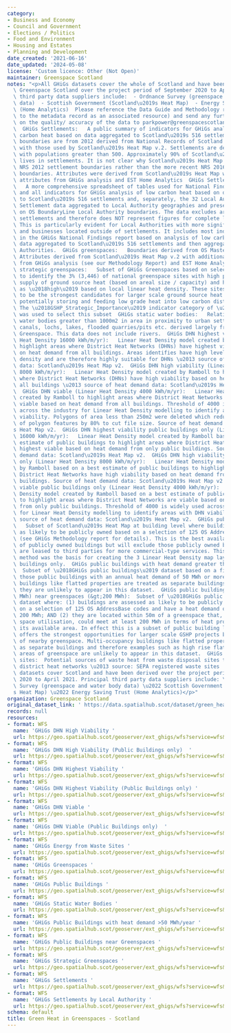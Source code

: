 ```yaml
---
category:
- Business and Economy
- Council and Government
- Elections / Politics
- Food and Environment
- Housing and Estates
- Planning and Development
date_created: '2021-06-16'
date_updated: '2024-05-08'
license: 'Custom licence: Other (Not Open)'
maintainer: Greenspace Scotland
notes: "<p>All GHiGs datasets cover the whole of Scotland and have been derived by\
  \ Greenspace Scotland over the project period of September 2020 to April 2021. Principal\
  \ third party data suppliers include:  - Ordnance Survey (greenspace and water body\
  \ data)  - Scottish Government (Scotland\u2019s Heat Map)  - Energy Saving Trust\
  \ (Home Analytics)  Please reference the Data Guide and Methodology report (attached\
  \ to the metadata record as an associated resource) and send any further queries\
  \ on the quality/ accuracy of the data to parkpower@greenspacescotland.org.uk. \
  \  GHiGs Settlements:   A public summary of indicators for GHiGs analysis of low\
  \ carbon heat based on data aggregated to Scotland\u2019s 516 settlements. Settlement\
  \ boundaries are from 2012 derived from National Records of Scotland to be consistent\
  \ with those used by Scotland\u2019s Heat Map v.2. Settlements are defined as places\
  \ with populations greater than 500. Approximately 90% of Scotland\u2019s population\
  \ lives in settlements. It is not clear why Scotland\u2019s Heat Map is using the\
  \ NRS 2012 settlement boundaries rather than the more recent NRS 2016 settlement\
  \ boundaries. Attributes were derived from Scotland\u2019s Heat Map with additional\
  \ attributes from GHiGs analysis and EST Home Analytics  GHiGs Settlements by LA:\
  \   A more comprehensive spreadsheet of tables used for National Findings Report\
  \ and all indicators for GHiGs analysis of low carbon heat based on data aggregated\
  \ to Scotland\u2019s 516 settlements and, separately, the 32 Local Authorities.\
  \ Settlement data aggregated to Local Authority geographies and presented based\
  \ on OS BoundaryLine Local Authority boundaries. The data excludes areas outside\
  \ settlements and therefore does NOT represent figures for complete local authorities.\
  \ This is particularly evident for Local Authorities with more significant populations\
  \ and businesses located outside of settlements. It includes most indicators used\
  \ in the GHiGs National Findings report based on analysis of low carbon heat related\
  \ data aggregated to Scotland\u2019s 516 settlements and then aggregated to 32 Local\
  \ Authorities.  GHiGs greenspaces:   Boundaries derived from OS Mastermap Greenspace.\
  \ Attributes derived from Scotland\u2019s Heat Map v.2 with additional attributes\
  \ from GHiGs analysis (see our Methodology Report) and EST Home Analytics  GHiGs\
  \ strategic greenspaces:   Subset of GHiGs Greenspaces based on selection criteria\
  \ to identify the 3% (3,446) of national greenspace sites with high potential for\
  \ supply of ground source heat (based on areal size / capacity) and have been classified\
  \ as \u2018high\u2019 based on local linear heat density. These sites are likely\
  \ to be the strongest candidates for larger scale ground source heat solutions,\
  \ potentially storing and feeding low grade heat into low carbon district heat networks.\
  \ The \u2018GSHP_Strategic_Importance\u2019 indicator category of \u2018VERY HIGH\u2019\
  \ was used to select this subset  GHiGs static water bodies:   Relatively static\
  \ water bodies greater than 1000m2 in area in proximity to urban settlements including\
  \ canals, lochs, lakes, flooded quarries/pits etc. derived largely from OS Mastermap\
  \ Greenspace. This data does not include rivers.  GHiGs DHN highest viability (Linear\
  \ Heat Density 16000 kWh/m/yr):   Linear Heat Density model created by Ramboll to\
  \ highlight areas where District Heat Networks (DHNs) have highest viability based\
  \ on heat demand from all buildings. Areas identifies have high levels of heat demand\
  \ density and are therefore highly suitable for DHNs \u2013 source of heat demand\
  \ data: Scotland\u2019s Heat Map v2.  GHiGs DHN high viability (Linear Heat Density\
  \ 8000 kWh/m/yr):   Linear Heat Density model created by Ramboll to highlight areas\
  \ where District Heat Networks (DHNs) have high viability based on heat demand from\
  \ all buildings \u2013 source of heat demand data: Scotland\u2019s Heat Map v2.\
  \  GHiGs DHN viable (Linear Heat Density 4000 kWh/m/yr):   Linear Heat Density model\
  \ created by Ramboll to highlight areas where District Heat Networks (DHNs) are\
  \ viable based on heat demand from all buildings. Threshold of 4000 is widely used\
  \ across the industry for Linear Heat Density modelling to identify areas with DHN\
  \ viability. Polygons of area less than 250m2 were deleted which reduced the number\
  \ of polygon features by 80% to cut file size. Source of heat demand data: Scotland\u2019\
  s Heat Map v2.  GHiGs DHN highest viability public buildings only (Linear Heat Density\
  \ 16000 kWh/m/yr):   Linear Heat Density model created by Ramboll based on a best\
  \ estimate of public buildings to highlight areas where District Heat Networks have\
  \ highest viable based on heat demand from only public buildings. Source of heat\
  \ demand data: Scotland\u2019s Heat Map v2.  GHiGs DHN high viability public buildings\
  \ only (Linear Heat Density 8000 kWh/m/yr):   Linear Heat Density model created\
  \ by Ramboll based on a best estimate of public buildings to highlight areas where\
  \ District Heat Networks have high viability based on heat demand from only public\
  \ buildings. Source of heat demand data: Scotland\u2019s Heat Map v2.  GHiGs DHN\
  \ viable public buildings only (Linear Heat Density 4000 kWh/m/yr):   Linear Heat\
  \ Density model created by Ramboll based on a best estimate of public buildings\
  \ to highlight areas where District Heat Networks are viable based on heat demand\
  \ from only public buildings. Threshold of 4000 is widely used across the industry\
  \ for Linear Heat Density modelling to identify areas with DHN viability \u2013\
  \ source of heat demand data: Scotland\u2019s Heat Map v2.  GHiGs public buildings:\
  \   Subset of Scotland\u2019s Heat Map at building level where buildings are assessed\
  \ as likely to be publicly owned based on a selection of 125 OS AddressBase codes\
  \ (see GHiGs Methodology report for details). This is the best available approximation\
  \ of publicly owned buildings but will exclude those publicly owned buildings which\
  \ are leased to third parties for more commercial-type services. This same identification\
  \ method was the basis for creating the 3 Linear Heat Density map layers for public\
  \ buildings only.  GHiGs public buildings with heat demand greater than 50 MWh/year:\
  \  Subset of \u2018GHiGs public buildings\u2019 dataset based on a filter for all\
  \ those public buildings with an annual heat demand of 50 MWh or more. Multi-occupancy\
  \ buildings like flatted properties are treated as separate buildings and therefore\
  \ they are unlikely to appear in this dataset.  GHiGs public buildings (&gt;200\
  \ MWh) near greenspaces (&gt;200 MWh):  Subset of \u2018GHiGs public buildings\u2019\
  \ dataset where: (1) buildings are assessed as likely to be publicly owned based\
  \ on a selection of 125 OS AddressBase codes and have a heat demand of at least\
  \ 200 MWh; AND (2) they are located within 50m of a greenspace that, based on 20%\
  \ space utilisation, could meet at least 200 MWh in terms of heat production from\
  \ its available area. In effect this is a subset of public building locations that\
  \ offers the strongest opportunities for larger scale GSHP projects based on use\
  \ of nearby greenspace. Multi-occupancy buildings like flatted properties are treated\
  \ as separate buildings and therefore examples such as high rise flats next to larger\
  \ areas of greenspace are unlikely to appear in this dataset.  GHiGs waste disposal\
  \ sites:  Potential sources of waste heat from waste disposal sites to feed into\
  \ district heat networks \u2013 source: SEPA registered waste sites   All GHiGs\
  \ datasets cover Scotland and have been derived over the project period of September\
  \ 2020 to April 2021. Principal third party data suppliers include: \u2022 Ordnance\
  \ Survey (greenspace and water body data) \u2022 Scottish Government (Scotland\u2019\
  s Heat Map) \u2022 Energy Saving Trust (Home Analytics)</p>"
organization: Greenspace Scotland
original_dataset_link: ' https://data.spatialhub.scot/dataset/green_heat_in_greenspaces-ghigs'
records: null
resources:
- format: WFS
  name: 'GHiGs DHN High Viability '
  url: https://geo.spatialhub.scot/geoserver/ext_ghigs/wfs?service=wfs&typeName=ext_ghigs:pub_ghigs-dhn-high
- format: WFS
  name: 'GHiGs DHN High Viability (Public Buildings only)  '
  url: https://geo.spatialhub.scot/geoserver/ext_ghigs/wfs?service=wfs&typeName=ext_ghigs:pub_ghigs-dhn-high-pb
- format: WFS
  name: 'GHiGs DHN Highest Viability '
  url: https://geo.spatialhub.scot/geoserver/ext_ghigs/wfs?service=wfs&typeName=ext_ghigs:pub_ghigs-dhn-highest
- format: WFS
  name: 'GHiGs DHN Highest Viability (Public Buildings only) '
  url: https://geo.spatialhub.scot/geoserver/ext_ghigs/wfs?service=wfs&typeName=ext_ghigs:pub_ghigs-dhn-highest-pb
- format: WFS
  name: 'GHiGs DHN Viable '
  url: https://geo.spatialhub.scot/geoserver/ext_ghigs/wfs?service=wfs&typeName=ext_ghigs:pub_ghigs-dhn-viable
- format: WFS
  name: 'GHiGs DHN Viable (Public Buildings only)  '
  url: https://geo.spatialhub.scot/geoserver/ext_ghigs/wfs?service=wfs&typeName=ext_ghigs:pub_ghigs-dhn-viable-pb
- format: WFS
  name: 'GHiGs Energy from Waste Sites '
  url: https://geo.spatialhub.scot/geoserver/ext_ghigs/wfs?service=wfs&typeName=ext_ghigs:pub_ghigs-efw
- format: WFS
  name: 'GHiGs Greenspaces '
  url: https://geo.spatialhub.scot/geoserver/ext_ghigs/wfs?service=wfs&typeName=ext_ghigs:pub_ghigs-green
- format: WFS
  name: 'GHiGs Public Buildings '
  url: https://geo.spatialhub.scot/geoserver/ext_ghigs/wfs?service=wfs&typeName=ext_ghigs:pub_ghigs-pb
- format: WFS
  name: 'GHiGs Static Water Bodies '
  url: https://geo.spatialhub.scot/geoserver/ext_ghigs/wfs?service=wfs&typeName=ext_ghigs:pub_ghigs-swb
- format: WFS
  name: 'GHiGs Public Buildings with heat demand >50 MWh/year '
  url: https://geo.spatialhub.scot/geoserver/ext_ghigs/wfs?service=wfs&typeName=ext_ghigs:pub_ghigs-pb-gt50000
- format: WFS
  name: 'GHiGs Public Buildings near Greenspaces '
  url: https://geo.spatialhub.scot/geoserver/ext_ghigs/wfs?service=wfs&typeName=ext_ghigs:pub_ghigs-pb-nr-gs
- format: WFS
  name: 'GHiGs Strategic Greenspaces '
  url: https://geo.spatialhub.scot/geoserver/ext_ghigs/wfs?service=wfs&typeName=ext_ghigs:pub_ghigs-s-green
- format: WFS
  name: 'GHiGs Settlements '
  url: https://geo.spatialhub.scot/geoserver/ext_ghigs/wfs?service=wfs&typeName=ext_ghigs:pub_ghigs-stlmnt
- format: WFS
  name: 'GHiGs Settlements by Local Authority '
  url: https://geo.spatialhub.scot/geoserver/ext_ghigs/wfs?service=wfs&typeName=ext_ghigs:pub_ghigs-stlmnt-la
schema: default
title: Green Heat in Greenspaces - Scotland
---
```


